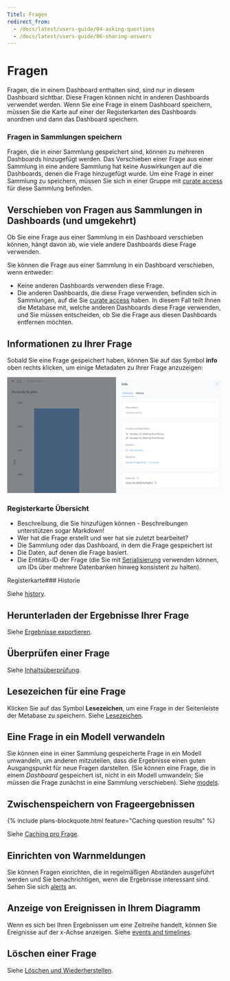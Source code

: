 ```yaml
---
Titel: Fragen
redirect_from:
  - /docs/latest/users-guide/04-asking-questions
  - /docs/latest/users-guide/06-sharing-answers
---
```


# Fragen


Fragen, die in einem Dashboard enthalten sind, sind nur in diesem Dashboard sichtbar. Diese Fragen können nicht in anderen Dashboards verwendet werden. Wenn Sie eine Frage in einem Dashboard speichern, müssen Sie die Karte auf einer der Registerkarten des Dashboards anordnen und dann das Dashboard speichern.


### Fragen in Sammlungen speichern


Fragen, die in einer Sammlung gespeichert sind, können zu mehreren Dashboards hinzugefügt werden. Das Verschieben einer Frage aus einer Sammlung in eine andere Sammlung hat keine Auswirkungen auf die Dashboards, denen die Frage hinzugefügt wurde. Um eine Frage in einer Sammlung zu speichern, müssen Sie sich in einer Gruppe mit [curate access](../permissions/collections.md#curate-access) für diese Sammlung befinden.


## Verschieben von Fragen aus Sammlungen in Dashboards (und umgekehrt)


Ob Sie eine Frage aus einer Sammlung in ein Dashboard verschieben können, hängt davon ab, wie viele andere Dashboards diese Frage verwenden.


Sie können die Frage aus einer Sammlung in ein Dashboard verschieben, wenn entweder:


- Keine anderen Dashboards verwenden diese Frage.
- Die anderen Dashboards, die diese Frage verwenden, befinden sich in Sammlungen, auf die Sie [curate access](../permissions/collections.md#curate-access) haben. In diesem Fall teilt Ihnen die Metabase mit, welche anderen Dashboards diese Frage verwenden, und Sie müssen entscheiden, ob Sie die Frage aus diesen Dashboards entfernen möchten.


## Informationen zu Ihrer Frage


Sobald Sie eine Frage gespeichert haben, können Sie auf das Symbol **info** oben rechts klicken, um einige Metadaten zu Ihrer Frage anzuzeigen:


![Info-Seitenblatt](./images/info-sidesheet.png)


### Registerkarte Übersicht


- Beschreibung, die Sie hinzufügen können - Beschreibungen unterstützen sogar Markdown!
- Wer hat die Frage erstellt und wer hat sie zuletzt bearbeitet?
- Die Sammlung oder das Dashboard, in dem die Frage gespeichert ist
- Die Daten, auf denen die Frage basiert.
- Die Entitäts-ID der Frage (die Sie mit [Serialisierung](../installation-and-operation/serialization.md) verwenden können, um IDs über mehrere Datenbanken hinweg konsistent zu halten).


Registerkarte### Historie


Siehe [history](../exploration-and-organization/history.md).


## Herunterladen der Ergebnisse Ihrer Frage


Siehe [Ergebnisse exportieren](./exporting-results.md).


## Überprüfen einer Frage


Siehe [Inhaltsüberprüfung](../exploration-and-organization/content-verification.md).


## Lesezeichen für eine Frage


Klicken Sie auf das Symbol **Lesezeichen**, um eine Frage in der Seitenleiste der Metabase zu speichern. Siehe [Lesezeichen](../exploration-and-organization/exploration.md#bookmarks).


## Eine Frage in ein Modell verwandeln


Sie können eine in einer Sammlung gespeicherte Frage in ein Modell umwandeln, um anderen mitzuteilen, dass die Ergebnisse einen guten Ausgangspunkt für neue Fragen darstellen. (Sie können eine Frage, die in einem _Dashboard_ gespeichert ist, nicht in ein Modell umwandeln; Sie müssen die Frage zunächst in eine Sammlung verschieben). Siehe [models](../data-modeling/models.md).


## Zwischenspeichern von Frageergebnissen


{% include plans-blockquote.html feature="Caching question results" %}


Siehe [Caching pro Frage](../configuring-metabase/caching.md#question-caching-policy).


## Einrichten von Warnmeldungen


Sie können Fragen einrichten, die in regelmäßigen Abständen ausgeführt werden und Sie benachrichtigen, wenn die Ergebnisse interessant sind. Sehen Sie sich [alerts](./alerts.md) an.


## Anzeige von Ereignissen in Ihrem Diagramm


Wenn es sich bei Ihren Ergebnissen um eine Zeitreihe handelt, können Sie Ereignisse auf der x-Achse anzeigen. Siehe [events and timelines](../exploration-and-organization/events-and-timelines.md).


## Löschen einer Frage


Siehe [Löschen und Wiederherstellen](../exploration-and-organization/delete-and-restore.md).
